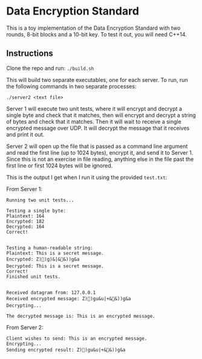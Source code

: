 # Data Encryption Standard
This is a toy implementation of the Data Encryption Standard with two rounds, 8-bit blocks and a 10-bit key. To test it out, you will need C++14.

## Instructions
Clone the repo and run:
```./build.sh```

This will build two separate executables, one for each server. To run, run the following commands in two separate processes:
```./server1
./server2 <text file>
```

Server 1 will execute two unit tests, where it will encrypt and decrypt a single byte and check that it matches, then will encrypt and decrypt a string of bytes and check that it matches. Then it will wait to receive a single encrypted message over UDP. It will decrypt the message that it receives and print it out. 

Server 2 will open up the file that is passed as a command line argument and read the first line (up to 1024 bytes), encrypt it, and send it to Server 1. Since this is not an exercise in file reading, anything else in the file past the first line or first 1024 bytes will be ignored.

This is the output I get when I run it using the provided ```test.txt```:

From Server 1:
```
Running two unit tests...

Testing a single byte:
Plaintext: 164
Encrypted: 182
Decrypted: 164
Correct!


Testing a human-readable string:
Plaintext: This is a secret message.
Encrypted: Z)՘)g)&|&&))g&a
Decrypted: This is a secret message.
Correct!
Finished unit tests.


Received datagram from: 127.0.0.1
Received encrypted message: Z)՘)gu&u|+&&))g&a
Decrypting...

The decrypted message is: This is an encrypted message.
```

From Server 2:
```
Client wishes to send: This is an encrypted message.
Encrypting...
Sending encrypted result: Z)՘)gu&u|+&&))g&a
```

